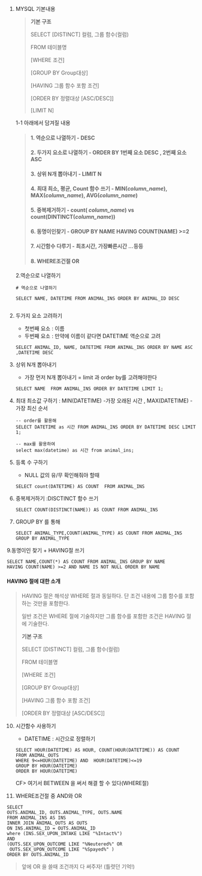 1. MYSQL 기본내용

   > **기본 구조**
   >
   > SELECT [DISTINCT] 컬럼, 그룹 함수(컬럼)
   >
   > FROM 테이블명
   >
   > [WHERE 조건]
   >
   > [GROUP BY Group대상]
   >
   > [HAVING 그룹 함수 포함 조건]
   >
   > [ORDER BY 정렬대상 [ASC/DESC]]
   >
   > [LIMIT N]

   

   1-1 아래에서 담겨질 내용

   > #### 1. 역순으로 나열하기 - DESC
   >
   > #### 2. 두가지 요소로 나열하기 - ORDER BY 1번째 요소 DESC , 2번째 요소 ASC
   >
   > #### 3. 상위 N개 뽑아내기 - LIMIT N
   >
   > #### 4. 최대 최소, 평균, Count 함수 쓰기 - MIN(*column_name*), MAX(*column_name*), AVG(*column_name*)
   >
   > #### 5. 중복제거하기 - count( *column_name*) vs  count(DINTINCT(*column_name*))
   >
   > #### 6. 동명이인찾기 - GROUP BY NAME HAVING COUNT(NAME) >=2
   >
   > #### 7. 시간함수 다루기 -  최초시간, 가장빠른시간 ...등등
   >
   > #### 8. WHERE조건절 OR

   

   

   2.역순으로 나열하기

   ```mysql
   # 역순으로 나열하기
   
   SELECT NAME, DATETIME FROM ANIMAL_INS ORDER BY ANIMAL_ID DESC
   
   
   ```

   

2. 두가지 요소 고려하기 

   - 첫번째 요소 : 이름
   - 두번째 요소 : 만약에 이름이 같다면 DATETIME 역순으로 고려

   ```mysql
   SELECT ANIMAL_ID, NAME, DATETIME FROM ANIMAL_INS ORDER BY NAME ASC ,DATETIME DESC
   ```

3. 상위 N개 뽑아내기

   - 가장 먼저 N개 뽑아내기 = limit 과 order by를 고려해야한다

   ```MYSQL
   SELECT NAME  FROM ANIMAL_INS ORDER BY DATETIME LIMIT 1;
   ```

4. 최대 최소값 구하기 : MIN(DATETIME) -가장 오래된 시간 , MAX(DATETIME) - 가장 최신 순서

   ```mysql
   -- order를 활용해
   SELECT DATETIME as 시간 FROM ANIMAL_INS ORDER BY DATETIME DESC LIMIT 1;
   
   -- max를 활용하여
   select max(datetime) as 시간 from animal_ins;
   
   ```

5. 등록 수 구하기

   - NULL 값의 유/무 확인해줘야 할때

   ```mysql
   SELECT count(DATETIME) AS COUNT  FROM ANIMAL_INS
   ```

6. 중복제거하기 :DISCTINCT 함수 쓰기

   ```mysql
   SELECT COUNT(DISTINCT(NAME)) AS COUNT FROM ANIMAL_INS
   ```

7. GROUP BY 를 통해

   ```MYSQL
   SELECT ANIMAL_TYPE,COUNT(ANIMAL_TYPE) AS COUNT FROM ANIMAL_INS GROUP BY ANIMAL_TYPE
   ```

   

9.동명이인 찾기 + HAVING절 쓰기 



```mysql
SELECT NAME,COUNT(*) AS COUNT FROM ANIMAL_INS GROUP BY NAME 
HAVING COUNT(NAME) >=2 AND NAME IS NOT NULL ORDER BY NAME
```

#### HAVING 절에 대한 소개

>HAVING 절은 해석상 WHERE 절과 동일하다. 단 조건 내용에 그룹 함수를 포함하는 것만을 포함한다.
>
>일반 조건은 WHERE 절에 기술하지만 그룹 함수를 포함한 조건은 HAVING 절에 기술한다.
>
>**기본 구조**
>
>SELECT [DISTINCT] 컬럼, 그룹 함수(컬럼)
>
>FROM 테이블명
>
>[WHERE 조건]
>
>[GROUP BY Group대상]
>
>[HAVING 그룹 함수 포함 조건]
>
>[ORDER BY 정렬대상 [ASC/DESC]]
>
>

10. 시간함수 사용하기

    - DATETIME : 시간으로 정렬하기

    ```mysql
    SELECT HOUR(DATETIME) AS HOUR, COUNT(HOUR(DATETIME)) AS COUNT 
    FROM ANIMAL_OUTS 
    WHERE 9<=HOUR(DATETIME) AND  HOUR(DATETIME)<=19
    GROUP BY HOUR(DATETIME) 
    ORDER BY HOUR(DATETIME)  
    ```

    CF> 여기서 BETWEEN 을 써서 해결 할 수 있다(WHERE절)





11. WHERE조건절 중 AND와 OR

```mysql
SELECT 
OUTS.ANIMAL_ID, OUTS.ANIMAL_TYPE, OUTS.NAME
FROM ANIMAL_INS AS INS 
INNER JOIN ANIMAL_OUTS AS OUTS
ON INS.ANIMAL_ID = OUTS.ANIMAL_ID
where (INS.SEX_UPON_INTAKE LIKE "%Intact%") 
AND 
(OUTS.SEX_UPON_OUTCOME LIKE "%Neutered%" OR 
 OUTS.SEX_UPON_OUTCOME LIKE "%Spayed%" )
ORDER BY OUTS.ANIMAL_ID

```



> 앞에 OR 을 쓸때 조건까지 다 써주자! (틀렷던 기억!)

